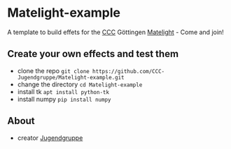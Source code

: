 # Matelight-example
A template to build effets for the [CCC](https://wiki.cccgoe.de/wiki/Hauptseite) Göttingen [Matelight](https://matelight.cccgoe.de/) - Come and join!

## Create your own effects and test them
- clone the repo `git clone https://github.com/CCC-Jugendgruppe/Matelight-example.git`
- change the directory `cd Matelight-example`
- install tk `apt install python-tk`
- install numpy `pip install numpy`

## About

- creator [Jugendgruppe](https://jugendgruppe.cccgoe.de/)